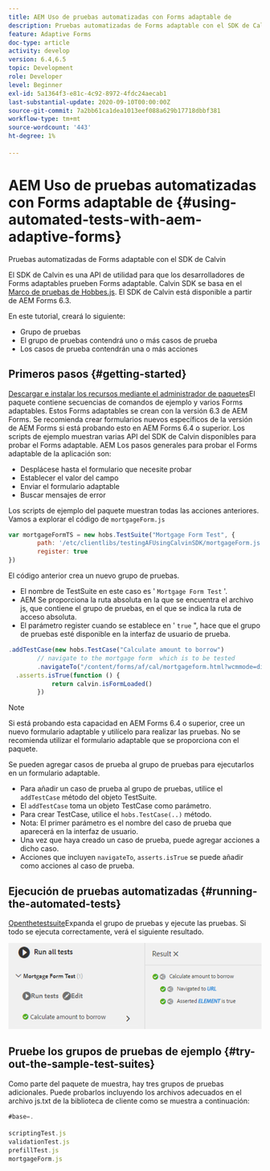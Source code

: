 ```yaml
---
title: AEM Uso de pruebas automatizadas con Forms adaptable de
description: Pruebas automatizadas de Forms adaptable con el SDK de Calvin
feature: Adaptive Forms
doc-type: article
activity: develop
version: 6.4,6.5
topic: Development
role: Developer
level: Beginner
exl-id: 5a1364f3-e81c-4c92-8972-4fdc24aecab1
last-substantial-update: 2020-09-10T00:00:00Z
source-git-commit: 7a2bb61ca1dea1013eef088a629b17718dbbf381
workflow-type: tm+mt
source-wordcount: '443'
ht-degree: 1%

---
```


# AEM Uso de pruebas automatizadas con Forms adaptable de {#using-automated-tests-with-aem-adaptive-forms}

Pruebas automatizadas de Forms adaptable con el SDK de Calvin

El SDK de Calvin es una API de utilidad para que los desarrolladores de Forms adaptables prueben Forms adaptable. Calvin SDK se basa en el [Marco de pruebas de Hobbes.js](https://experienceleague.adobe.com/docs/experience-manager-release-information/aem-release-updates/previous-updates/aem-previous-versions.html?lang=es). El SDK de Calvin está disponible a partir de AEM Forms 6.3.

En este tutorial, creará lo siguiente:

* Grupo de pruebas
* El grupo de pruebas contendrá uno o más casos de prueba
* Los casos de prueba contendrán una o más acciones

## Primeros pasos {#getting-started}

[Descargar e instalar los recursos mediante el administrador de paquetes](assets/testingadaptiveformsusingcalvinsdk1.zip)El paquete contiene secuencias de comandos de ejemplo y varios Forms adaptables. Estos Forms adaptables se crean con la versión 6.3 de AEM Forms. Se recomienda crear formularios nuevos específicos de la versión de AEM Forms si está probando esto en AEM Forms 6.4 o superior. Los scripts de ejemplo muestran varias API del SDK de Calvin disponibles para probar el Forms adaptable. AEM Los pasos generales para probar el Forms adaptable de la aplicación son:

* Desplácese hasta el formulario que necesite probar
* Establecer el valor del campo
* Enviar el formulario adaptable
* Buscar mensajes de error

Los scripts de ejemplo del paquete muestran todas las acciones anteriores.
Vamos a explorar el código de `mortgageForm.js`

```javascript
var mortgageFormTS = new hobs.TestSuite("Mortgage Form Test", {
        path: '/etc/clientlibs/testingAFUsingCalvinSDK/mortgageForm.js',
        register: true
})
```

El código anterior crea un nuevo grupo de pruebas.

* El nombre de TestSuite en este caso es &#39; `Mortgage Form Test` &#39;.
* AEM Se proporciona la ruta absoluta en la que se encuentra el archivo js, que contiene el grupo de pruebas, en el que se indica la ruta de acceso absoluta.
* El parámetro register cuando se establece en &#39; `true` &quot;, hace que el grupo de pruebas esté disponible en la interfaz de usuario de prueba.

```javascript
.addTestCase(new hobs.TestCase("Calculate amount to borrow")
        // navigate to the mortgage form  which is to be tested
        .navigateTo("/content/forms/af/cal/mortgageform.html?wcmmode=disabled")
  .asserts.isTrue(function () {
            return calvin.isFormLoaded()
        })
```

>[!NOTE]
>
>Si está probando esta capacidad en AEM Forms 6.4 o superior, cree un nuevo formulario adaptable y utilícelo para realizar las pruebas. No se recomienda utilizar el formulario adaptable que se proporciona con el paquete.

Se pueden agregar casos de prueba al grupo de pruebas para ejecutarlos en un formulario adaptable.

* Para añadir un caso de prueba al grupo de pruebas, utilice el `addTestCase` método del objeto TestSuite.
* El `addTestCase` toma un objeto TestCase como parámetro.
* Para crear TestCase, utilice el `hobs.TestCase(..)` método.
* Nota: El primer parámetro es el nombre del caso de prueba que aparecerá en la interfaz de usuario.
* Una vez que haya creado un caso de prueba, puede agregar acciones a dicho caso.
* Acciones que incluyen `navigateTo`, `asserts.isTrue` se puede añadir como acciones al caso de prueba.

## Ejecución de pruebas automatizadas {#running-the-automated-tests}

[Openthetestsuite](http://localhost:4502/libs/granite/testing/hobbes.html)Expanda el grupo de pruebas y ejecute las pruebas. Si todo se ejecuta correctamente, verá el siguiente resultado.

![calvinsdk](assets/calvinimage.png)

## Pruebe los grupos de pruebas de ejemplo {#try-out-the-sample-test-suites}

Como parte del paquete de muestra, hay tres grupos de pruebas adicionales. Puede probarlos incluyendo los archivos adecuados en el archivo js.txt de la biblioteca de cliente como se muestra a continuación:

```javascript
#base=.

scriptingTest.js
validationTest.js
prefillTest.js
mortgageForm.js
```
